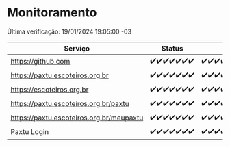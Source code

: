 # Monitoramento

Última verificação: 19/01/2024 19:05:00 -03

|Serviço|Status|Últimas 24h|
|---|---|---|
|https://github.com|<span title="2024-01-12: OK=24">✔️</span><span title="2024-01-13: OK=24">✔️</span><span title="2024-01-14: OK=24">✔️</span><span title="2024-01-15: OK=24">✔️</span><span title="2024-01-16: OK=24">✔️</span><span title="2024-01-17: OK=24">✔️</span><span title="2024-01-18: OK=22">✔️</span>|<span title="18/01/2024 19:05:00 -03 : 200">✔️</span><span title="18/01/2024 20:06:00 -03 : 200">✔️</span><span title="18/01/2024 21:32:00 -03 : 200">✔️</span><span title="18/01/2024 22:51:00 -03 : 200">✔️</span><span title="18/01/2024 23:23:00 -03 : 200">✔️</span><span title="19/01/2024 00:07:00 -03 : 200">✔️</span><span title="19/01/2024 01:08:00 -03 : 200">✔️</span><span title="19/01/2024 02:06:00 -03 : 200">✔️</span><span title="19/01/2024 03:09:00 -03 : 200">✔️</span><span title="19/01/2024 04:06:00 -03 : 200">✔️</span><span title="19/01/2024 05:09:00 -03 : 200">✔️</span><span title="19/01/2024 06:06:00 -03 : 200">✔️</span><span title="19/01/2024 07:07:00 -03 : 200">✔️</span><span title="19/01/2024 08:03:00 -03 : 200">✔️</span><span title="19/01/2024 09:11:00 -03 : 200">✔️</span><span title="19/01/2024 10:09:00 -03 : 200">✔️</span><span title="19/01/2024 11:06:00 -03 : 200">✔️</span><span title="19/01/2024 12:07:00 -03 : 200">✔️</span><span title="19/01/2024 13:07:00 -03 : 200">✔️</span><span title="19/01/2024 14:05:00 -03 : 200">✔️</span><span title="19/01/2024 15:08:00 -03 : 200">✔️</span><span title="19/01/2024 16:03:00 -03 : 200">✔️</span><span title="19/01/2024 17:07:00 -03 : 200">✔️</span><span title="19/01/2024 18:04:00 -03 : 200">✔️</span><span title="19/01/2024 19:05:00 -03 : 200">✔️</span>|
|https://paxtu.escoteiros.org.br|<span title="2024-01-12: OK=24">✔️</span><span title="2024-01-13: OK=24">✔️</span><span title="2024-01-14: OK=24">✔️</span><span title="2024-01-15: OK=24">✔️</span><span title="2024-01-16: OK=24">✔️</span><span title="2024-01-17: OK=24">✔️</span><span title="2024-01-18: OK=22">✔️</span>|<span title="18/01/2024 19:05:00 -03 : 200">✔️</span><span title="18/01/2024 20:06:00 -03 : 200">✔️</span><span title="18/01/2024 21:32:00 -03 : 200">✔️</span><span title="18/01/2024 22:51:00 -03 : 200">✔️</span><span title="18/01/2024 23:23:00 -03 : 200">✔️</span><span title="19/01/2024 00:07:00 -03 : 200">✔️</span><span title="19/01/2024 01:08:00 -03 : 200">✔️</span><span title="19/01/2024 02:06:00 -03 : 200">✔️</span><span title="19/01/2024 03:09:00 -03 : 200">✔️</span><span title="19/01/2024 04:06:00 -03 : 200">✔️</span><span title="19/01/2024 05:09:00 -03 : 200">✔️</span><span title="19/01/2024 06:06:00 -03 : 200">✔️</span><span title="19/01/2024 07:07:00 -03 : 200">✔️</span><span title="19/01/2024 08:03:00 -03 : 200">✔️</span><span title="19/01/2024 09:11:00 -03 : 200">✔️</span><span title="19/01/2024 10:09:00 -03 : 200">✔️</span><span title="19/01/2024 11:06:00 -03 : 200">✔️</span><span title="19/01/2024 12:07:00 -03 : 200">✔️</span><span title="19/01/2024 13:07:00 -03 : 200">✔️</span><span title="19/01/2024 14:05:00 -03 : 200">✔️</span><span title="19/01/2024 15:08:00 -03 : 200">✔️</span><span title="19/01/2024 16:03:00 -03 : 200">✔️</span><span title="19/01/2024 17:07:00 -03 : 200">✔️</span><span title="19/01/2024 18:04:00 -03 : 200">✔️</span><span title="19/01/2024 19:05:00 -03 : 200">✔️</span>|
|https://escoteiros.org.br|<span title="2024-01-12: OK=24">✔️</span><span title="2024-01-13: OK=24">✔️</span><span title="2024-01-14: OK=24">✔️</span><span title="2024-01-15: OK=24">✔️</span><span title="2024-01-16: OK=24">✔️</span><span title="2024-01-17: OK=24">✔️</span><span title="2024-01-18: OK=22">✔️</span>|<span title="18/01/2024 19:05:00 -03 : 200">✔️</span><span title="18/01/2024 20:06:00 -03 : 200">✔️</span><span title="18/01/2024 21:32:00 -03 : 200">✔️</span><span title="18/01/2024 22:51:00 -03 : 200">✔️</span><span title="18/01/2024 23:23:00 -03 : 200">✔️</span><span title="19/01/2024 00:07:00 -03 : 200">✔️</span><span title="19/01/2024 01:08:00 -03 : 200">✔️</span><span title="19/01/2024 02:06:00 -03 : 200">✔️</span><span title="19/01/2024 03:09:00 -03 : 200">✔️</span><span title="19/01/2024 04:06:00 -03 : 200">✔️</span><span title="19/01/2024 05:09:00 -03 : 200">✔️</span><span title="19/01/2024 06:06:00 -03 : 200">✔️</span><span title="19/01/2024 07:07:00 -03 : 200">✔️</span><span title="19/01/2024 08:03:00 -03 : 200">✔️</span><span title="19/01/2024 09:11:00 -03 : 200">✔️</span><span title="19/01/2024 10:09:00 -03 : 200">✔️</span><span title="19/01/2024 11:06:00 -03 : 200">✔️</span><span title="19/01/2024 12:07:00 -03 : 200">✔️</span><span title="19/01/2024 13:07:00 -03 : 200">✔️</span><span title="19/01/2024 14:05:00 -03 : 200">✔️</span><span title="19/01/2024 15:08:00 -03 : 200">✔️</span><span title="19/01/2024 16:03:00 -03 : 200">✔️</span><span title="19/01/2024 17:07:00 -03 : 200">✔️</span><span title="19/01/2024 18:04:00 -03 : 200">✔️</span><span title="19/01/2024 19:05:00 -03 : 200">✔️</span>|
|https://paxtu.escoteiros.org.br/paxtu|<span title="2024-01-12: OK=24">✔️</span><span title="2024-01-13: OK=24">✔️</span><span title="2024-01-14: OK=24">✔️</span><span title="2024-01-15: OK=24">✔️</span><span title="2024-01-16: OK=24">✔️</span><span title="2024-01-17: OK=24">✔️</span><span title="2024-01-18: OK=22">✔️</span>|<span title="18/01/2024 19:05:00 -03 : 200">✔️</span><span title="18/01/2024 20:06:00 -03 : 200">✔️</span><span title="18/01/2024 21:32:00 -03 : 200">✔️</span><span title="18/01/2024 22:51:00 -03 : 200">✔️</span><span title="18/01/2024 23:23:00 -03 : 200">✔️</span><span title="19/01/2024 00:07:00 -03 : 200">✔️</span><span title="19/01/2024 01:08:00 -03 : 200">✔️</span><span title="19/01/2024 02:06:00 -03 : 200">✔️</span><span title="19/01/2024 03:09:00 -03 : 200">✔️</span><span title="19/01/2024 04:06:00 -03 : 200">✔️</span><span title="19/01/2024 05:09:00 -03 : 200">✔️</span><span title="19/01/2024 06:06:00 -03 : 200">✔️</span><span title="19/01/2024 07:07:00 -03 : 200">✔️</span><span title="19/01/2024 08:03:00 -03 : 200">✔️</span><span title="19/01/2024 09:11:00 -03 : 200">✔️</span><span title="19/01/2024 10:09:00 -03 : 200">✔️</span><span title="19/01/2024 11:06:00 -03 : 200">✔️</span><span title="19/01/2024 12:07:00 -03 : 200">✔️</span><span title="19/01/2024 13:07:00 -03 : 200">✔️</span><span title="19/01/2024 14:05:00 -03 : 200">✔️</span><span title="19/01/2024 15:08:00 -03 : 200">✔️</span><span title="19/01/2024 16:03:00 -03 : 200">✔️</span><span title="19/01/2024 17:07:00 -03 : 200">✔️</span><span title="19/01/2024 18:04:00 -03 : 200">✔️</span><span title="19/01/2024 19:05:00 -03 : 200">✔️</span>|
|https://paxtu.escoteiros.org.br/meupaxtu|<span title="2024-01-12: OK=24">✔️</span><span title="2024-01-13: OK=24">✔️</span><span title="2024-01-14: OK=24">✔️</span><span title="2024-01-15: OK=24">✔️</span><span title="2024-01-16: OK=24">✔️</span><span title="2024-01-17: OK=24">✔️</span><span title="2024-01-18: OK=22">✔️</span>|<span title="18/01/2024 19:05:00 -03 : 200">✔️</span><span title="18/01/2024 20:06:00 -03 : 200">✔️</span><span title="18/01/2024 21:32:00 -03 : 200">✔️</span><span title="18/01/2024 22:51:00 -03 : 200">✔️</span><span title="18/01/2024 23:23:00 -03 : 200">✔️</span><span title="19/01/2024 00:07:00 -03 : 200">✔️</span><span title="19/01/2024 01:08:00 -03 : 200">✔️</span><span title="19/01/2024 02:06:00 -03 : 200">✔️</span><span title="19/01/2024 03:09:00 -03 : 200">✔️</span><span title="19/01/2024 04:06:00 -03 : 200">✔️</span><span title="19/01/2024 05:09:00 -03 : 200">✔️</span><span title="19/01/2024 06:06:00 -03 : 200">✔️</span><span title="19/01/2024 07:07:00 -03 : 200">✔️</span><span title="19/01/2024 08:03:00 -03 : 200">✔️</span><span title="19/01/2024 09:11:00 -03 : 200">✔️</span><span title="19/01/2024 10:09:00 -03 : 200">✔️</span><span title="19/01/2024 11:06:00 -03 : 200">✔️</span><span title="19/01/2024 12:07:00 -03 : 200">✔️</span><span title="19/01/2024 13:07:00 -03 : 200">✔️</span><span title="19/01/2024 14:05:00 -03 : 200">✔️</span><span title="19/01/2024 15:08:00 -03 : 200">✔️</span><span title="19/01/2024 16:03:00 -03 : 200">✔️</span><span title="19/01/2024 17:07:00 -03 : 200">✔️</span><span title="19/01/2024 18:04:00 -03 : 200">✔️</span><span title="19/01/2024 19:05:00 -03 : 200">✔️</span>|
|Paxtu Login|<span title="2024-01-12: OK=24">✔️</span><span title="2024-01-13: OK=24">✔️</span><span title="2024-01-14: OK=24">✔️</span><span title="2024-01-15: OK=24">✔️</span><span title="2024-01-16: OK=24">✔️</span><span title="2024-01-17: OK=24">✔️</span><span title="2024-01-18: OK=22">✔️</span>|<span title="18/01/2024 19:05:00 -03 : 200">✔️</span><span title="18/01/2024 20:06:00 -03 : 200">✔️</span><span title="18/01/2024 21:32:00 -03 : 200">✔️</span><span title="18/01/2024 22:51:00 -03 : 200">✔️</span><span title="18/01/2024 23:23:00 -03 : 200">✔️</span><span title="19/01/2024 00:07:00 -03 : 200">✔️</span><span title="19/01/2024 01:08:00 -03 : 200">✔️</span><span title="19/01/2024 02:06:00 -03 : 200">✔️</span><span title="19/01/2024 03:09:00 -03 : 200">✔️</span><span title="19/01/2024 04:06:00 -03 : 200">✔️</span><span title="19/01/2024 05:09:00 -03 : 200">✔️</span><span title="19/01/2024 06:06:00 -03 : 200">✔️</span><span title="19/01/2024 07:07:00 -03 : 200">✔️</span><span title="19/01/2024 08:03:00 -03 : 200">✔️</span><span title="19/01/2024 09:11:00 -03 : 200">✔️</span><span title="19/01/2024 10:09:00 -03 : 200">✔️</span><span title="19/01/2024 11:06:00 -03 : 200">✔️</span><span title="19/01/2024 12:07:00 -03 : 200">✔️</span><span title="19/01/2024 13:07:00 -03 : 200">✔️</span><span title="19/01/2024 14:05:00 -03 : 200">✔️</span><span title="19/01/2024 15:08:00 -03 : 200">✔️</span><span title="19/01/2024 16:03:00 -03 : 200">✔️</span><span title="19/01/2024 17:07:00 -03 : 200">✔️</span><span title="19/01/2024 18:04:00 -03 : 200">✔️</span><span title="19/01/2024 19:05:00 -03 : 200">✔️</span>|
